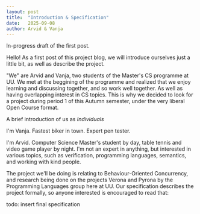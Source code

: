 ```yaml
---
layout: post
title:  "Introduction & Specification"
date:   2025-09-08
author: Arvid & Vanja
---
```


In-progress draft of the first post.

Hello! As a first post of this project blog, we will introduce ourselves just a little bit, as well as describe the project. 

"We" are Arvid and Vanja, two students of the Master's CS programme at UU. We met at the beggining of the programme and realized that we enjoy learning and discussing together, and so work well together. As well as having overlapping interest in CS topics. This is why we decided to look for a project during period 1 of this Autumn semester, under the very liberal Open Course format. 

A brief introduction of us as *Individuals*

I'm Vanja. Fastest biker in town. Expert pen tester.

I'm Arvid. Computer Science Master's student by day, table tennis and video game player by night. I'm not an expert in anything, but interested in various topics, such as verification, programming languages, semantics, and working with kind people.

The project we'll be doing is relating to Behaviour-Oriented Concurrency, and research being done on the projects Verona and Pyrona by the Programming Languages group here at UU. Our specification describes the project formally, so anyone interested is encouraged to read that:

todo: insert final specification